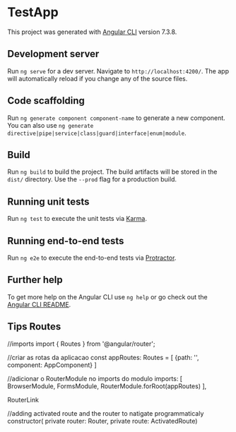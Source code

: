 # TestApp

This project was generated with [Angular CLI](https://github.com/angular/angular-cli) version 7.3.8.

## Development server

Run `ng serve` for a dev server. Navigate to `http://localhost:4200/`. The app will automatically reload if you change any of the source files.

## Code scaffolding

Run `ng generate component component-name` to generate a new component. You can also use `ng generate directive|pipe|service|class|guard|interface|enum|module`.

## Build

Run `ng build` to build the project. The build artifacts will be stored in the `dist/` directory. Use the `--prod` flag for a production build.

## Running unit tests

Run `ng test` to execute the unit tests via [Karma](https://karma-runner.github.io).

## Running end-to-end tests

Run `ng e2e` to execute the end-to-end tests via [Protractor](http://www.protractortest.org/).

## Further help

To get more help on the Angular CLI use `ng help` or go check out the [Angular CLI README](https://github.com/angular/angular-cli/blob/master/README.md).


## Tips Routes

//imports
import { Routes } from '@angular/router';

 //criar as rotas da aplicacao
const appRoutes: Routes = [
  {path: '', component: AppComponent}
]

//adicionar  o RouterModule no imports do modulo
imports: [
    BrowserModule,
    FormsModule,
    RouterModule.forRoot(appRoutes)
  ],

RouterLink 

<!-- relative path: appends the route to the current path <a routerLink="servers"></a> -->
   
<!-- absolute path: appends the route to the root / path
<a routerLink="/servers"></a> -->

<!-- ../ path: <a routerLink="../servers"></a> -->

//adding activated route  and the router to natigate programmaticaly
constructor(
     private router: Router,
     private route: ActivatedRoute)